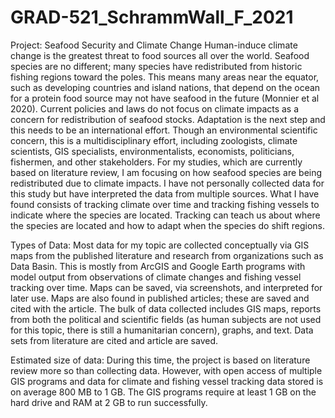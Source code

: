 # GRAD-521_SchrammWall_F_2021
Project: Seafood Security and Climate Change
Human-induce climate change is the greatest threat to food sources all over the world. Seafood species are no different; many species have redistributed from historic fishing regions toward the poles. This means many areas near the equator, such as developing countries and island nations, that depend on the ocean for a protein food source may not have seafood in the future (Monnier et al 2020). Current policies and laws do not focus on climate impacts as a concern for redistribution of seafood stocks. Adaptation is the next step and this needs to be an international effort. Though an environmental scientific concern, this is a multidisciplinary effort, including zoologists, climate scientists, GIS specialists, environmentalists, economists, politicians, fishermen, and other stakeholders. 
 For my studies, which are currently based on literature review, I am focusing on how seafood species are being redistributed due to climate impacts. I have not personally collected data for this study but have interpreted the data from multiple sources. What I have found consists of tracking climate over time and tracking fishing vessels to indicate where the species are located. Tracking can teach us about where the species are located and how to adapt when the species do shift regions. 

Types of Data: Most data for my topic are collected conceptually via GIS maps from the published literature and research from organizations such as Data Basin. This is mostly from ArcGIS and Google Earth programs with model output from observations of climate changes and fishing vessel tracking over time. Maps can be saved, via screenshots, and interpreted for later use. Maps are also found in published articles; these are saved and cited with the article. The bulk of data collected includes GIS maps, reports from both the political and scientific fields (as human subjects are not used for this topic, there is still a humanitarian concern), graphs, and text. Data sets from literature are cited and article are saved.

Estimated size of data: During this time, the project is based on literature review more so than collecting data. However, with open access of multiple GIS programs and data for climate and fishing vessel tracking data stored is on average 800 MB to 1 GB. The GIS programs require at least 1 GB on the hard drive and RAM at 2 GB to run successfully. 
